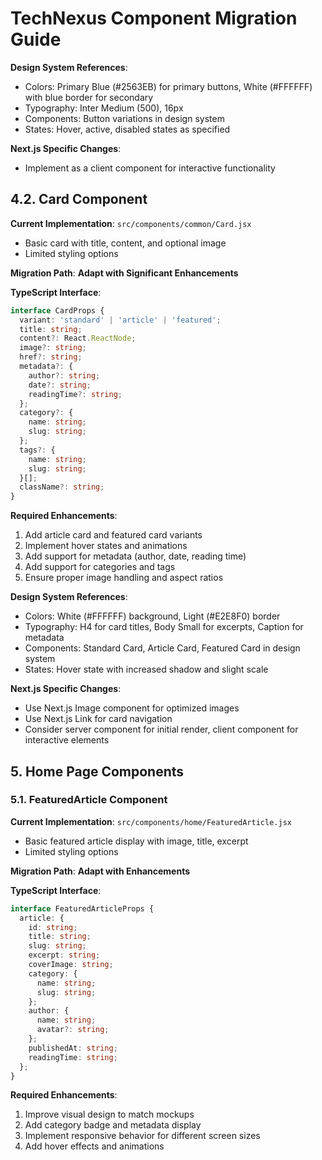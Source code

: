 # TechNexus Component Migration Guide

**Design System References**:

- Colors: Primary Blue (#2563EB) for primary buttons, White (#FFFFFF) with blue border for secondary
- Typography: Inter Medium (500), 16px
- Components: Button variations in design system
- States: Hover, active, disabled states as specified

**Next.js Specific Changes**:

- Implement as a client component for interactive functionality

## 4.2. Card Component

**Current Implementation**: `src/components/common/Card.jsx`

- Basic card with title, content, and optional image
- Limited styling options

**Migration Path**: **Adapt with Significant Enhancements**

**TypeScript Interface**:

```typescript
interface CardProps {
  variant: 'standard' | 'article' | 'featured';
  title: string;
  content?: React.ReactNode;
  image?: string;
  href?: string;
  metadata?: {
    author?: string;
    date?: string;
    readingTime?: string;
  };
  category?: {
    name: string;
    slug: string;
  };
  tags?: {
    name: string;
    slug: string;
  }[];
  className?: string;
}
```

**Required Enhancements**:

1. Add article card and featured card variants
2. Implement hover states and animations
3. Add support for metadata (author, date, reading time)
4. Add support for categories and tags
5. Ensure proper image handling and aspect ratios

**Design System References**:

- Colors: White (#FFFFFF) background, Light (#E2E8F0) border
- Typography: H4 for card titles, Body Small for excerpts, Caption for metadata
- Components: Standard Card, Article Card, Featured Card in design system
- States: Hover state with increased shadow and slight scale

**Next.js Specific Changes**:

- Use Next.js Image component for optimized images
- Use Next.js Link for card navigation
- Consider server component for initial render, client component for interactive elements

## 5. Home Page Components

### 5.1. FeaturedArticle Component

**Current Implementation**: `src/components/home/FeaturedArticle.jsx`

- Basic featured article display with image, title, excerpt
- Limited styling options

**Migration Path**: **Adapt with Enhancements**

**TypeScript Interface**:

```typescript
interface FeaturedArticleProps {
  article: {
    id: string;
    title: string;
    slug: string;
    excerpt: string;
    coverImage: string;
    category: {
      name: string;
      slug: string;
    };
    author: {
      name: string;
      avatar?: string;
    };
    publishedAt: string;
    readingTime: string;
  };
}
```

**Required Enhancements**:

1. Improve visual design to match mockups
2. Add category badge and metadata display
3. Implement responsive behavior for different screen sizes
4. Add hover effects and animations
